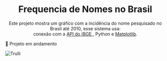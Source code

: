 <h1 align="center">Frequencia de Nomes no Brasil</h1>

<p align="center">Este projeto mostra um gráfico com a incidência do nome pesquisado no Brasil até 2010, esse sistema usa: <br>conexão com a <a href="https://servicodados.ibge.gov.br/api/docs/"> API do IBGE </a>, Python e <a href="https://matplotlib.org/2.0.2/index.html">Matplotlib</a>.</p>

🚀 Projeto em andamento

<img src="[def]" alt="Trulli">

[def]: mages/matheus_image.jpe